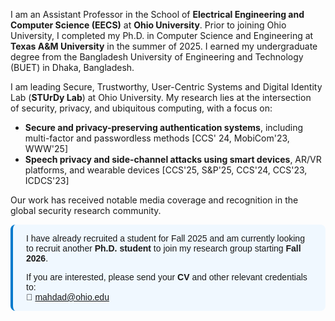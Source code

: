  I am an Assistant Professor in the School of **Electrical Engineering and Computer Science (EECS)** at **Ohio University**. Prior to joining Ohio University, I completed my Ph.D. in Computer Science and Engineering at **Texas A&M University** in the summer of 2025. I earned my undergraduate degree from the Bangladesh University of Engineering and Technology (BUET) in Dhaka, Bangladesh.


I am leading Secure, Trustworthy, User-Centric Systems and Digital Identity Lab (**STUrDy Lab**) at Ohio University. My research lies at the intersection of security, privacy, and ubiquitous computing, with a focus on:
- **Secure and privacy-preserving authentication systems**, including multi-factor and passwordless methods [CCS' 24, MobiCom'23, WWW'25]
- **Speech privacy and side-channel attacks using smart devices**, AR/VR platforms, and wearable devices [CCS'25, S&P'25, CCS'24, CCS'23, ICDCS'23]

Our work has received notable media coverage and recognition in the global security research community. 


<div style="border-left: 4px solid #007acc; padding: 1em 1.5em; background: #f0f8ff; border-radius: 8px; font-family: sans-serif;">
    I have already recruited a student for Fall 2025 and am currently looking to recruit another <strong>Ph.D. student</strong> to join my research group starting <strong>Fall 2026</strong>.
  </p>
  <p style="margin: 0;">
    If you are interested, please send your <strong>CV</strong> and other relevant credentials to:
    <br>
    📧 <a href="mailto:mahdad@ohio.edu">mahdad@ohio.edu</a><br>
  </p>
</div>
